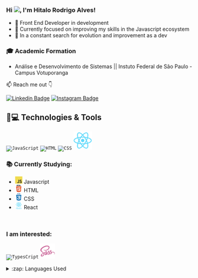<h3>Hi <img src="https://raw.githubusercontent.com/kaueMarques/kaueMarques/master/hi.gif" width="30px">, I'm Hitalo Rodrigo Alves!</h3>
 
- 🚀 Front End Developer in development
- 🌱 Currently focused on improving my skills in the Javascript ecosystem
- 🔭 In a constant search for evolution and improvement as a dev

### :mortar_board: Academic Formation
- Análise e Desenvolvimento de Sistemas || Instuto Federal de São Paulo - Campus Votuporanga

📫 Reach me out 👇

[![Linkedin Badge](https://img.shields.io/badge/-LinkedIn-blue?style=flat-square&logo=Linkedin&logoColor=white&link=https://www.linkedin.com/in/hitalo-alves/)](https://www.linkedin.com/in/hitalo-alves/)
[![Instagram Badge](https://img.shields.io/badge/-Instagram-%23E4405F?style=flat-square&logo=instagram&logoColor=white&link=https://www.instagram.com/hitaloalvees/)](https://www.instagram.com/hitaloalvees/)

## 🚀💻 Technologies & Tools
 
<p >

<code><img alt="JavaScript" title="JS" height="48" src="https://user-images.githubusercontent.com/57419630/122698166-26b1c080-d21d-11eb-86e2-ccadcc205b50.png"></code>
<code><img alt="HTML" title="HTML" height="50" src="https://user-images.githubusercontent.com/57419630/124050480-050cc200-d9f1-11eb-9ad4-607de212ee0a.png"></code>
<code><img alt="CSS" title="CSS" height="50" src="https://user-images.githubusercontent.com/57419630/124050477-0342fe80-d9f1-11eb-96b3-f935ebfc0924.png"></code>
<code><img alt="React" title="React" height="50" src="https://raw.githubusercontent.com/devicons/devicon/master/icons/react/react-original.svg"></code>
</p>



### :books: Currently Studying:
- <img src="https://raw.githubusercontent.com/devicons/devicon/master/icons/javascript/javascript-original.svg" alt="javascript" width="20" height="20"/> Javascript
- <img src="https://raw.githubusercontent.com/devicons/devicon/master/icons/html5/html5-original-wordmark.svg" alt="html5"  width="20" height="20"/> HTML
- <img src="https://raw.githubusercontent.com/devicons/devicon/master/icons/css3/css3-plain-wordmark.svg" alt="css3"  width="20" height="20"/> CSS
- <img src="https://raw.githubusercontent.com/devicons/devicon/master/icons/react/react-original-wordmark.svg" alt="react" width="20" height="20"/> React

<br>

### I am interested:
<code><img alt="TypesCript" title="TS" height="40" width="40" src="https://user-images.githubusercontent.com/57419630/122698162-24e7fd00-d21d-11eb-943b-89e700baa1ee.png"></code>
<code><img alt="Sass" title="Sass" height="40" width="40" src="https://raw.githubusercontent.com/devicons/devicon/master/icons/sass/sass-original.svg" alt="sass" /></code>

<details>
  <summary>:zap: Languages Used</summary>
 
 <table align='left'>
  <row>
    <td>
     <!-- Card -->
      <img height='172' src='https://github-readme-stats.vercel.app/api/top-langs/?username=hitaloalvess&layout=compact&theme=dark'>
    </td>
    <td>
      <img height='172' src='https://github-readme-stats.vercel.app/api?username=hitaloalvess&show_icons=true&theme=dark'>
    </td>
  </row>
</table>
</details>
